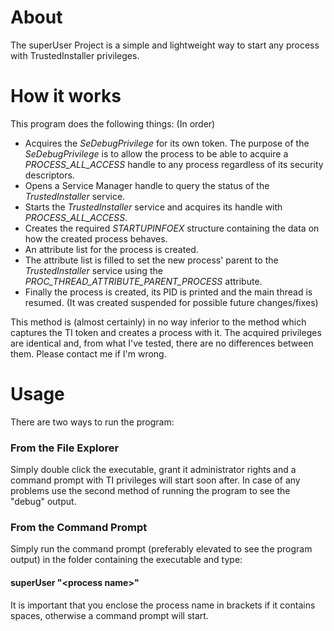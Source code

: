 # About
The superUser Project is a simple and lightweight way to start any process with TrustedInstaller privileges.

# How it works
This program does the following things: (In order)
* Acquires the *SeDebugPrivilege* for its own token. 
The purpose of the *SeDebugPrivilege* is to allow the process to be able to acquire a *PROCESS_ALL_ACCESS* handle to any process regardless of its security descriptors.
* Opens a Service Manager handle to query the status of the *TrustedInstaller* service.
* Starts the *TrustedInstaller* service and acquires its handle with *PROCESS_ALL_ACCESS*.
* Creates the required *STARTUPINFOEX* structure containing the data on how the created process behaves.
* An attribute list for the process is created.
* The attribute list is filled to set the new process' parent to the *TrustedInstaller* service using the *PROC_THREAD_ATTRIBUTE_PARENT_PROCESS* attribute.
* Finally the process is created, its PID is printed and the main thread is resumed. (It was created suspended for possible future changes/fixes)

This method is (almost certainly) in no way inferior to the method which captures the TI token and creates a process with it. The acquired privileges are identical and, from what I've tested, there are no differences between them.
Please contact me if I'm wrong.

# Usage 
There are two ways to run the program:

### From the File Explorer
Simply double click the executable, grant it administrator rights and a command prompt with TI privileges will start soon after.
In case of any problems use the second method of running the program to see the "debug" output.

### From the Command Prompt
Simply run the command prompt (preferably elevated to see the program output) in the folder containing the executable and type:

#### superUser "\<process name\>"

It is important that you enclose the process name in brackets if it contains spaces, otherwise a command prompt will start.
